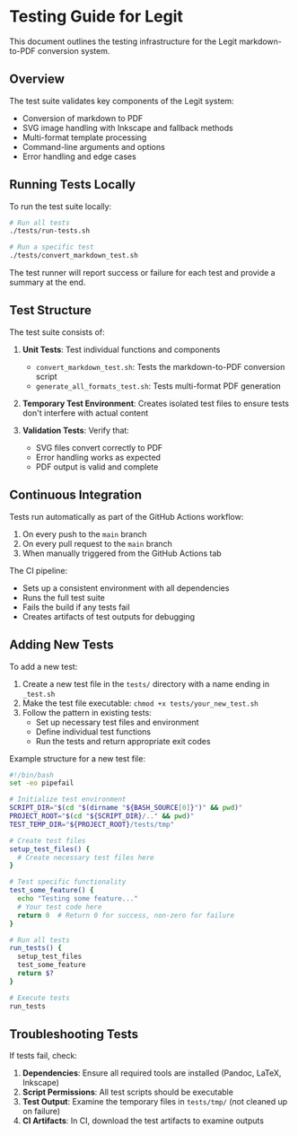 # Testing Guide for Legit

This document outlines the testing infrastructure for the Legit markdown-to-PDF conversion system.

## Overview

The test suite validates key components of the Legit system:

- Conversion of markdown to PDF
- SVG image handling with Inkscape and fallback methods
- Multi-format template processing
- Command-line arguments and options
- Error handling and edge cases

## Running Tests Locally

To run the test suite locally:

```bash
# Run all tests
./tests/run-tests.sh

# Run a specific test
./tests/convert_markdown_test.sh
```

The test runner will report success or failure for each test and provide a summary at the end.

## Test Structure

The test suite consists of:

1. **Unit Tests**: Test individual functions and components
    - `convert_markdown_test.sh`: Tests the markdown-to-PDF conversion script
    - `generate_all_formats_test.sh`: Tests multi-format PDF generation

2. **Temporary Test Environment**: Creates isolated test files to ensure tests don't interfere with actual content

3. **Validation Tests**: Verify that:
    - SVG files convert correctly to PDF
    - Error handling works as expected
    - PDF output is valid and complete

## Continuous Integration

Tests run automatically as part of the GitHub Actions workflow:

1. On every push to the `main` branch
2. On every pull request to the `main` branch
3. When manually triggered from the GitHub Actions tab

The CI pipeline:
- Sets up a consistent environment with all dependencies
- Runs the full test suite
- Fails the build if any tests fail
- Creates artifacts of test outputs for debugging

## Adding New Tests

To add a new test:

1. Create a new test file in the `tests/` directory with a name ending in `_test.sh`
2. Make the test file executable: `chmod +x tests/your_new_test.sh`
3. Follow the pattern in existing tests:
   - Set up necessary test files and environment
   - Define individual test functions
   - Run the tests and return appropriate exit codes

Example structure for a new test file:

```bash
#!/bin/bash
set -eo pipefail

# Initialize test environment
SCRIPT_DIR="$(cd "$(dirname "${BASH_SOURCE[0]}")" && pwd)"
PROJECT_ROOT="$(cd "${SCRIPT_DIR}/.." && pwd)"
TEST_TEMP_DIR="${PROJECT_ROOT}/tests/tmp"

# Create test files
setup_test_files() {
  # Create necessary test files here
}

# Test specific functionality
test_some_feature() {
  echo "Testing some feature..."
  # Your test code here
  return 0  # Return 0 for success, non-zero for failure
}

# Run all tests
run_tests() {
  setup_test_files
  test_some_feature
  return $?
}

# Execute tests
run_tests
```

## Troubleshooting Tests

If tests fail, check:

1. **Dependencies**: Ensure all required tools are installed (Pandoc, LaTeX, Inkscape)
2. **Script Permissions**: All test scripts should be executable
3. **Test Output**: Examine the temporary files in `tests/tmp/` (not cleaned up on failure)
4. **CI Artifacts**: In CI, download the test artifacts to examine outputs

